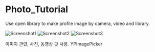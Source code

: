 # Photo_Tutorial

Use open library to make profile image by camera, video and library.

![Screenshot1](https://github.com/iOS-Xcode/Photo_Tutorial/tree/main/Photo_Tutorial/screenshot1.png?raw=true "screenshot1")
![Screenshot2](https://github.com/iOS-Xcode/Photo_Tutorial/tree/main/Photo_Tutorial/screenshot2.png?raw=true "screenshot2")
![Screenshot3](https://github.com/iOS-Xcode/Photo_Tutorial/tree/main/Photo_Tutorial/screenshot3.png?raw=true "screenshot3")

이미지 관련, 사진, 동영상 팟 사용. YPImagePicker

